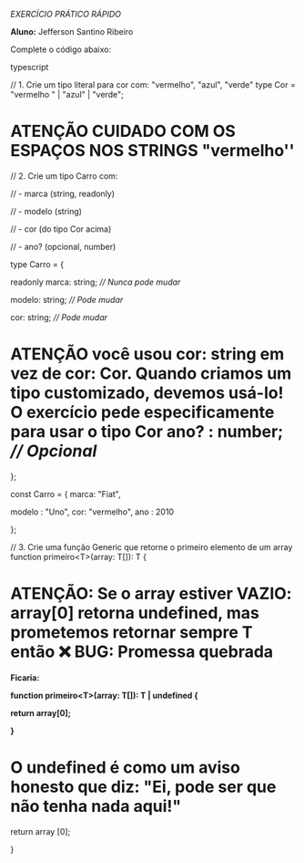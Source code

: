 _EXERCÍCIO PRÁTICO RÁPIDO_

**Aluno:** Jefferson Santino Ribeiro 

Complete o código abaixo:

typescript

// 1. Crie um tipo literal para cor com: "vermelho", "azul", "verde" type Cor = "vermelho " | "azul" | "verde";

# ATENÇÃO CUIDADO COM OS ESPAÇOS NOS STRINGS "vermelho''

// 2. Crie um tipo Carro com:

// - marca (string, readonly)

// - modelo (string)

// - cor (do tipo Cor acima)

// - ano? (opcional, number)

type Carro = {

readonly marca: string; _// Nunca pode mudar_

modelo: string; _// Pode mudar_

cor: string; _// Pode mudar_

# ATENÇÃO você usou cor: string em vez de cor: Cor. Quando criamos um tipo customizado, devemos usá-lo! O exercício pede especificamente para usar o tipo Cor ano? : number; _// Opcional_

};

const Carro = { marca: "Fiat",

modelo : "Uno", cor: "vermelho", ano : 2010

};

// 3. Crie uma função Generic que retorne o primeiro elemento de um array function primeiro&lt;T&gt;(array: T\[\]): T {

# ATENÇÃO: Se o array estiver VAZIO: array\[0\] retorna undefined, mas prometemos retornar sempre T então ❌ BUG: Promessa quebrada

**Ficaria:**

**function primeiro&lt;T&gt;(array: T\[\]): T | undefined {**

**return array\[0\];**

**}**

# O undefined é como um aviso honesto que diz: "Ei, pode ser que não tenha nada aqui!"

return array \[0\];

}
